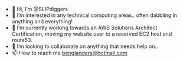 - 👋 Hi, I’m @SLIPdiggers
- 👀 I’m interested in any technical computing areas.. often dabbling in anything and everything!
- 🌱 I’m currently working towards an AWS Solutions Architect Certification, moving my website over to a reserved EC2 host and route53.
- 💞️ I’m looking to collaborate on anything that needs help on..
- 📫 How to reach me benglanders@hotmail.com
<!---
SLIPdiggers/SLIPdiggers is a ✨ special ✨ repository because its `README.md` (this file) appears on your GitHub profile.
You can click the Preview link to take a look at your changes.
--->
